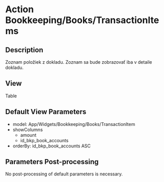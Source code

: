# Action Bookkeeping/Books/TransactionItems

## Description

Zoznam položiek z dokladu. Zoznam sa bude zobrazovať iba v detaile dokladu.

## View

Table

## Default View Parameters

* model: App/Widgets/Bookkeeping/Books/TransactionItem
* showColumns
  * amount
  * id_bkp_book_accounts
* orderBy: id_bkp_book_accounts ASC

## Parameters Post-processing

No post-processing of default parameters is necessary.